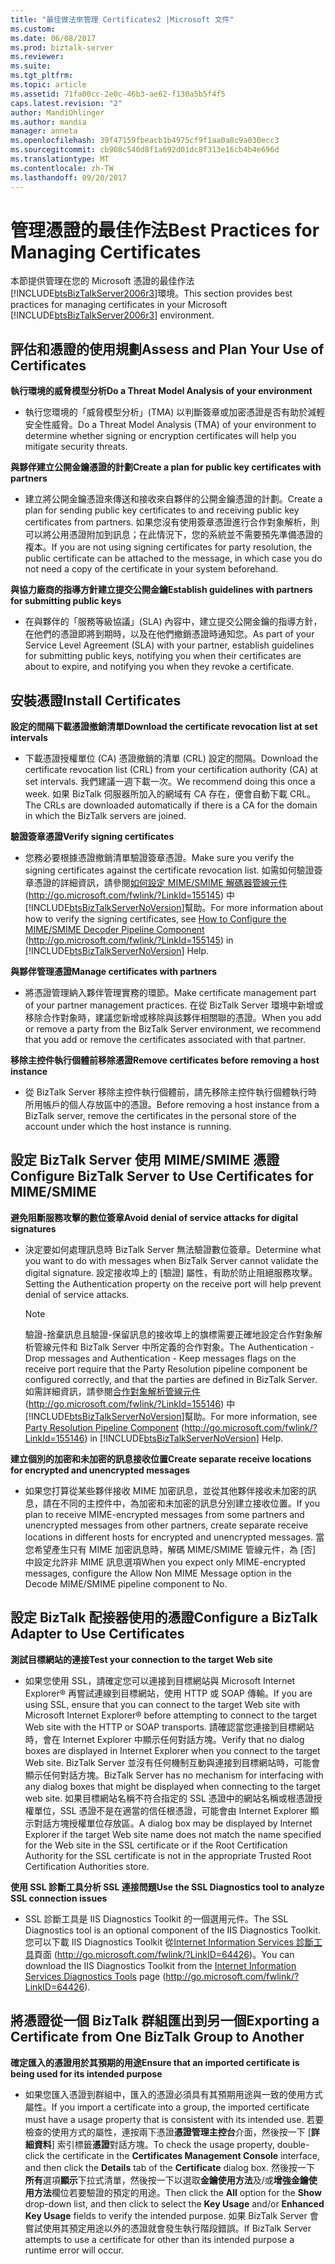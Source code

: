 ```yaml
---
title: "最佳做法來管理 Certificates2 |Microsoft 文件"
ms.custom: 
ms.date: 06/08/2017
ms.prod: biztalk-server
ms.reviewer: 
ms.suite: 
ms.tgt_pltfrm: 
ms.topic: article
ms.assetid: 71fa00cc-2e0c-46b3-ae62-f130a5b5f4f5
caps.latest.revision: "2"
author: MandiOhlinger
ms.author: mandia
manager: anneta
ms.openlocfilehash: 39f47159fbeacb1b4975cf9f1aa0a8c9a030ecc3
ms.sourcegitcommit: cb908c540d8f1a692d01dc8f313e16cb4b4e696d
ms.translationtype: MT
ms.contentlocale: zh-TW
ms.lasthandoff: 09/20/2017
---
```

# <a name="best-practices-for-managing-certificates"></a><span data-ttu-id="72397-102">管理憑證的最佳作法</span><span class="sxs-lookup"><span data-stu-id="72397-102">Best Practices for Managing Certificates</span></span>
<span data-ttu-id="72397-103">本節提供管理在您的 Microsoft 憑證的最佳作法[!INCLUDE[btsBizTalkServer2006r3](../includes/btsbiztalkserver2006r3-md.md)]環境。</span><span class="sxs-lookup"><span data-stu-id="72397-103">This section provides best practices for managing certificates in your Microsoft [!INCLUDE[btsBizTalkServer2006r3](../includes/btsbiztalkserver2006r3-md.md)] environment.</span></span>  
  
## <a name="assess-and-plan-your-use-of-certificates"></a><span data-ttu-id="72397-104">評估和憑證的使用規劃</span><span class="sxs-lookup"><span data-stu-id="72397-104">Assess and Plan Your Use of Certificates</span></span>  
 <span data-ttu-id="72397-105">**執行環境的威脅模型分析**</span><span class="sxs-lookup"><span data-stu-id="72397-105">**Do a Threat Model Analysis of your environment**</span></span>  
  
-   <span data-ttu-id="72397-106">執行您環境的「威脅模型分析」(TMA) 以判斷簽章或加密憑證是否有助於減輕安全性威脅。</span><span class="sxs-lookup"><span data-stu-id="72397-106">Do a Threat Model Analysis (TMA) of your environment to determine whether signing or encryption certificates will help you mitigate security threats.</span></span>  
  
 <span data-ttu-id="72397-107">**與夥伴建立公開金鑰憑證的計劃**</span><span class="sxs-lookup"><span data-stu-id="72397-107">**Create a plan for public key certificates with partners**</span></span>  
  
-   <span data-ttu-id="72397-108">建立將公開金鑰憑證來傳送和接收來自夥伴的公開金鑰憑證的計劃。</span><span class="sxs-lookup"><span data-stu-id="72397-108">Create a plan for sending public key certificates to and receiving public key certificates from partners.</span></span> <span data-ttu-id="72397-109">如果您沒有使用簽章憑證進行合作對象解析，則可以將公用憑證附加到訊息；在此情況下，您的系統並不需要預先準備憑證的複本。</span><span class="sxs-lookup"><span data-stu-id="72397-109">If you are not using signing certificates for party resolution, the public certificate can be attached to the message, in which case you do not need a copy of the certificate in your system beforehand.</span></span>  
  
 <span data-ttu-id="72397-110">**與協力廠商的指導方針建立提交公開金鑰**</span><span class="sxs-lookup"><span data-stu-id="72397-110">**Establish guidelines with partners for submitting public keys**</span></span>  
  
-   <span data-ttu-id="72397-111">在與夥伴的「服務等級協議」(SLA) 內容中，建立提交公開金鑰的指導方針，在他們的憑證即將到期時，以及在他們撤銷憑證時通知您。</span><span class="sxs-lookup"><span data-stu-id="72397-111">As part of your Service Level Agreement (SLA) with your partner, establish guidelines for submitting public keys, notifying you when their certificates are about to expire, and notifying you when they revoke a certificate.</span></span>  
  
## <a name="install-certificates"></a><span data-ttu-id="72397-112">安裝憑證</span><span class="sxs-lookup"><span data-stu-id="72397-112">Install Certificates</span></span>  
 <span data-ttu-id="72397-113">**設定的間隔下載憑證撤銷清單**</span><span class="sxs-lookup"><span data-stu-id="72397-113">**Download the certificate revocation list at set intervals**</span></span>  
  
-   <span data-ttu-id="72397-114">下載憑證授權單位 (CA) 憑證撤銷的清單 (CRL) 設定的間隔。</span><span class="sxs-lookup"><span data-stu-id="72397-114">Download the certificate revocation list (CRL) from your certification authority (CA) at set intervals.</span></span> <span data-ttu-id="72397-115">我們建議一週下載一次。</span><span class="sxs-lookup"><span data-stu-id="72397-115">We recommend doing this once a week.</span></span> <span data-ttu-id="72397-116">如果 BizTalk 伺服器所加入的網域有 CA 存在，便會自動下載 CRL。</span><span class="sxs-lookup"><span data-stu-id="72397-116">The CRLs are downloaded automatically if there is a CA for the domain in which the BizTalk servers are joined.</span></span>  
  
 <span data-ttu-id="72397-117">**驗證簽章憑證**</span><span class="sxs-lookup"><span data-stu-id="72397-117">**Verify signing certificates**</span></span>  
  
-   <span data-ttu-id="72397-118">您務必要根據憑證撤銷清單驗證簽章憑證。</span><span class="sxs-lookup"><span data-stu-id="72397-118">Make sure you verify the signing certificates against the certificate revocation list.</span></span> <span data-ttu-id="72397-119">如需如何驗證簽章憑證的詳細資訊，請參閱[如何設定 MIME/SMIME 解碼器管線元件](http://go.microsoft.com/fwlink/?LinkId=155145)(http://go.microsoft.com/fwlink/?LinkId=155145) 中[!INCLUDE[btsBizTalkServerNoVersion](../includes/btsbiztalkservernoversion-md.md)]幫助。</span><span class="sxs-lookup"><span data-stu-id="72397-119">For more information about how to verify the signing certificates, see [How to Configure the MIME/SMIME Decoder Pipeline Component](http://go.microsoft.com/fwlink/?LinkId=155145) (http://go.microsoft.com/fwlink/?LinkId=155145) in [!INCLUDE[btsBizTalkServerNoVersion](../includes/btsbiztalkservernoversion-md.md)] Help.</span></span>  
  
 <span data-ttu-id="72397-120">**與夥伴管理憑證**</span><span class="sxs-lookup"><span data-stu-id="72397-120">**Manage certificates with partners**</span></span>  
  
-   <span data-ttu-id="72397-121">將憑證管理納入夥伴管理實務的環節。</span><span class="sxs-lookup"><span data-stu-id="72397-121">Make certificate management part of your partner management practices.</span></span> <span data-ttu-id="72397-122">在從 BizTalk Server 環境中新增或移除合作對象時，建議您新增或移除與該夥伴相關聯的憑證。</span><span class="sxs-lookup"><span data-stu-id="72397-122">When you add or remove a party from the BizTalk Server environment, we recommend that you add or remove the certificates associated with that partner.</span></span>  
  
 <span data-ttu-id="72397-123">**移除主控件執行個體前移除憑證**</span><span class="sxs-lookup"><span data-stu-id="72397-123">**Remove certificates before removing a host instance**</span></span>  
  
-   <span data-ttu-id="72397-124">從 BizTalk Server 移除主控件執行個體前，請先移除主控件執行個體執行時所用帳戶的個人存放區中的憑證。</span><span class="sxs-lookup"><span data-stu-id="72397-124">Before removing a host instance from a BizTalk server, remove the certificates in the personal store of the account under which the host instance is running.</span></span>  
  
## <a name="configure-biztalk-server-to-use-certificates-for-mimesmime"></a><span data-ttu-id="72397-125">設定 BizTalk Server 使用 MIME/SMIME 憑證</span><span class="sxs-lookup"><span data-stu-id="72397-125">Configure BizTalk Server to Use Certificates for MIME/SMIME</span></span>  
 <span data-ttu-id="72397-126">**避免阻斷服務攻擊的數位簽章**</span><span class="sxs-lookup"><span data-stu-id="72397-126">**Avoid denial of service attacks for digital signatures**</span></span>  
  
-   <span data-ttu-id="72397-127">決定要如何處理訊息時 BizTalk Server 無法驗證數位簽章。</span><span class="sxs-lookup"><span data-stu-id="72397-127">Determine what you want to do with messages when BizTalk Server cannot validate the digital signature.</span></span> <span data-ttu-id="72397-128">設定接收埠上的 [驗證] 屬性，有助於防止阻絕服務攻擊。</span><span class="sxs-lookup"><span data-stu-id="72397-128">Setting the Authentication property on the receive port will help prevent denial of service attacks.</span></span>  
  
    > [!NOTE]  
    >  <span data-ttu-id="72397-129">驗證-捨棄訊息且驗證-保留訊息的接收埠上的旗標需要正確地設定合作對象解析管線元件和 BizTalk Server 中所定義的合作對象。</span><span class="sxs-lookup"><span data-stu-id="72397-129">The Authentication - Drop messages and Authentication - Keep messages flags on the receive port require that the Party Resolution pipeline component be configured correctly, and that the parties are defined in BizTalk Server.</span></span> <span data-ttu-id="72397-130">如需詳細資訊，請參閱[合作對象解析管線元件](http://go.microsoft.com/fwlink/?LinkId=155146)(http://go.microsoft.com/fwlink/?LinkId=155146) 中[!INCLUDE[btsBizTalkServerNoVersion](../includes/btsbiztalkservernoversion-md.md)]幫助。</span><span class="sxs-lookup"><span data-stu-id="72397-130">For more information, see [Party Resolution Pipeline Component](http://go.microsoft.com/fwlink/?LinkId=155146) (http://go.microsoft.com/fwlink/?LinkId=155146) in [!INCLUDE[btsBizTalkServerNoVersion](../includes/btsbiztalkservernoversion-md.md)] Help.</span></span>  
  
 <span data-ttu-id="72397-131">**建立個別的加密和未加密的訊息接收位置**</span><span class="sxs-lookup"><span data-stu-id="72397-131">**Create separate receive locations for encrypted and unencrypted messages**</span></span>  
  
-   <span data-ttu-id="72397-132">如果您打算從某些夥伴接收 MIME 加密訊息，並從其他夥伴接收未加密的訊息，請在不同的主控件中，為加密和未加密的訊息分別建立接收位置。</span><span class="sxs-lookup"><span data-stu-id="72397-132">If you plan to receive MIME-encrypted messages from some partners and unencrypted messages from other partners, create separate receive locations in different hosts for encrypted and unencrypted messages.</span></span> <span data-ttu-id="72397-133">當您希望產生只有 MIME 加密訊息時，解碼 MIME/SMIME 管線元件，為 [否] 中設定允許非 MIME 訊息選項</span><span class="sxs-lookup"><span data-stu-id="72397-133">When you expect only MIME-encrypted messages, configure the Allow Non MIME Message option in the Decode MIME/SMIME pipeline component to No.</span></span>  
  
## <a name="configure-a-biztalk-adapter-to-use-certificates"></a><span data-ttu-id="72397-134">設定 BizTalk 配接器使用的憑證</span><span class="sxs-lookup"><span data-stu-id="72397-134">Configure a BizTalk Adapter to Use Certificates</span></span>  
 <span data-ttu-id="72397-135">**測試目標網站的連接**</span><span class="sxs-lookup"><span data-stu-id="72397-135">**Test your connection to the target Web site**</span></span>  
  
-   <span data-ttu-id="72397-136">如果您使用 SSL，請確定您可以連接到目標網站與 Microsoft Internet Explorer® 再嘗試連線到目標網站，使用 HTTP 或 SOAP 傳輸。</span><span class="sxs-lookup"><span data-stu-id="72397-136">If you are using SSL, ensure that you can connect to the target Web site with Microsoft Internet Explorer® before attempting to connect to the target Web site with the HTTP or SOAP transports.</span></span> <span data-ttu-id="72397-137">請確認當您連接到目標網站時，會在 Internet Explorer 中顯示任何對話方塊。</span><span class="sxs-lookup"><span data-stu-id="72397-137">Verify that no dialog boxes are displayed in Internet Explorer when you connect to the target Web site.</span></span> <span data-ttu-id="72397-138">BizTalk Server 並沒有任何機制互動與連接到目標網站時，可能會顯示任何對話方塊。</span><span class="sxs-lookup"><span data-stu-id="72397-138">BizTalk Server has no mechanism for interfacing with any dialog boxes that might be displayed when connecting to the target web site.</span></span> <span data-ttu-id="72397-139">如果目標網站名稱不符合指定的 SSL 憑證中的網站名稱或根憑證授權單位，SSL 憑證不是在適當的信任根憑證，可能會由 Internet Explorer 顯示對話方塊授權單位存放區。</span><span class="sxs-lookup"><span data-stu-id="72397-139">A dialog box may be displayed by Internet Explorer if the target Web site name does not match the name specified for the Web site in the SSL certificate or if the Root Certification Authority for the SSL certificate is not in the appropriate Trusted Root Certification Authorities store.</span></span>  
  
 <span data-ttu-id="72397-140">**使用 SSL 診斷工具分析 SSL 連接問題**</span><span class="sxs-lookup"><span data-stu-id="72397-140">**Use the SSL Diagnostics tool to analyze SSL connection issues**</span></span>  
  
-   <span data-ttu-id="72397-141">SSL 診斷工具是 IIS Diagnostics Toolkit 的一個選用元件。</span><span class="sxs-lookup"><span data-stu-id="72397-141">The SSL Diagnostics tool is an optional component of the IIS Diagnostics Toolkit.</span></span> <span data-ttu-id="72397-142">您可以下載 IIS Diagnostics Toolkit 從[Internet Information Services 診斷工具](http://go.microsoft.com/fwlink/?LinkID=64426)頁面 (http://go.microsoft.com/fwlink/?LinkID=64426)。</span><span class="sxs-lookup"><span data-stu-id="72397-142">You can download the IIS Diagnostics Toolkit from the [Internet Information Services Diagnostics Tools](http://go.microsoft.com/fwlink/?LinkID=64426) page (http://go.microsoft.com/fwlink/?LinkID=64426).</span></span>  
  
## <a name="exporting-a-certificate-from-one-biztalk-group-to-another"></a><span data-ttu-id="72397-143">將憑證從一個 BizTalk 群組匯出到另一個</span><span class="sxs-lookup"><span data-stu-id="72397-143">Exporting a Certificate from One BizTalk Group to Another</span></span>  
 <span data-ttu-id="72397-144">**確定匯入的憑證用於其預期的用途**</span><span class="sxs-lookup"><span data-stu-id="72397-144">**Ensure that an imported certificate is being used for its intended purpose**</span></span>  
  
-   <span data-ttu-id="72397-145">如果您匯入憑證到群組中，匯入的憑證必須具有其預期用途與一致的使用方式屬性。</span><span class="sxs-lookup"><span data-stu-id="72397-145">If you import a certificate into a group, the imported certificate must have a usage property that is consistent with its intended use.</span></span> <span data-ttu-id="72397-146">若要檢查的使用方式的屬性，連按兩下憑證**憑證管理主控台**介面，然後按一下 [**詳細資料**] 索引標籤**憑證**對話方塊。</span><span class="sxs-lookup"><span data-stu-id="72397-146">To check the usage property, double-click the certificate in the **Certificates Management Console** interface, and then click the **Details** tab of the **Certificate** dialog box.</span></span> <span data-ttu-id="72397-147">然後按一下 **所有**選項**顯示**下拉式清單，然後按一下以選取**金鑰使用方法**及/或**增強金鑰使用方法**欄位若要驗證的預定的用途。</span><span class="sxs-lookup"><span data-stu-id="72397-147">Then click the **All** option for the **Show** drop-down list, and then click to select the **Key Usage** and/or **Enhanced Key Usage** fields to verify the intended purpose.</span></span> <span data-ttu-id="72397-148">如果 BizTalk Server 會嘗試使用其預定用途以外的憑證就會發生執行階段錯誤。</span><span class="sxs-lookup"><span data-stu-id="72397-148">If BizTalk Server attempts to use a certificate for other than its intended purpose a runtime error will occur.</span></span>